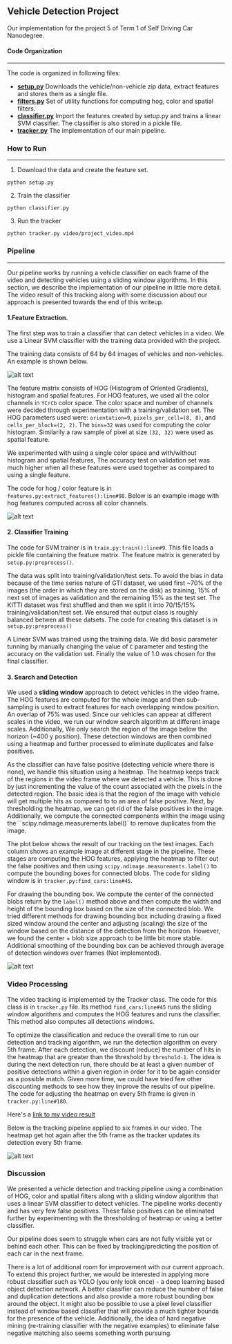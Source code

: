 ## Vehicle Detection Project

Our implementation for the project 5 of Term 1 of Self Driving Car Nanodegree.

[//]: # (Image References)
[image1]: ./output_images/car_nocar.jpg
[image2]: ./output_images/hog_features.jpg
[image3]: ./output_images/pipeline.jpg
[image4]: ./output_images/pipeline_video_frame.jpg


#### Code Organization
---

The code is organized in following files:


* **[setup.py](./setup.py)** Downloads the vehicle/non-vehicle zip data, extract features and stores them as a single file. 
* **[filters.py](./filters.py)** Set of utility functions for computing hog, color and spatial filters.
* **[classifier.py](classifier.py)** Import the features created by setup.py and trains a linear SVM classifier. The classifier is also stored in a pickle file. 
* **[tracker.py](tracker.py)** The implementation of our main pipeline. 

### How to Run
---
1. Download the data and create the feature set. 
```
python setup.py
```
2. Train the classifier
```
python classifier.py
```
3. Run the tracker
```
python tracker.py video/project_video.mp4
```

### Pipeline
---

Our pipeline works by running a vehicle classifier on each frame of the video and detecting vehicles using a sliding window algorithms. In this section, we describe the implementation of our pipeline in little more detail. The video result of this tracking along with some discussion about our approach is presented towards the end of this writeup. 

#### 1.Feature Extraction. 

The first step was to train a classifier that can detect vehicles in a video. We use a Linear SVM classifier with the training data provided with the project. 

The training data consists of 64 by 64 images of vehicles and non-vehicles. An example is shown below. 

![alt text][image1]

The feature matrix consists of HOG (Histogram of Oriented Gradients), histogram and spatial features. For HOG features, we used all the color channels in `YCrCb` color space. The color space and number of channels were decided through experimentation with a training/validation set. The HOG parameters used were: `orientation=9`, `pixels_per_cell=(8, 8)`, and `cells_per_block=(2, 2)`. The `bins=32` was used for computing the color histogram. Similarily a raw sample of pixel at size `(32, 32)` were used as spatial feature. 

We experimented with using a single color space and with/without histogram and spatial features, The accuracy test on validation set was much higher when all these features were used together as compared to using a single feature. 

The code for hog / color feature is in `features.py:extract_features():line#98`. Below is an example image with hog features computed across all color channels. 

![alt text][image2]

#### 2. Classifier Training

The code for SVM trainer is in `train.py:train():line#9`. This file loads a pickle file containing the feature matrix. The feature matrix is generated by `setup.py:preprocess()`. 

The data was split into training/validation/test sets. To avoid the bias in data because of the time series nature of GTI dataset, we used first ~70% of the images (the order in which they are stored on the disk) as training, 15% of next set of images as validation and the remaining 15% as the test set. The KITTI dataset was first shuffled and then we split it into 70/15/15% training/validation/test set. We ensured that output class is roughly balanced betwen all these datsets. The code for creating this dataset is in `setup.py:preprocess()`

A Linear SVM was trained using the training data. We did basic parameter tunning by manually changing the value of `C` parameter and testing the accuracy on the validation set. Finally the value of 1.0 was chosen for the final classifier. 

#### 3. Search and Detection

We used a **sliding window** approach to detect vehicles in the video frame. The HOG features are computed for the whole image and then sub-sampling is used to extract features for each overlapping window position. An overlap of 75% was used. Since our vehicles can appear at different scales in the video, we run our window search algorithm at different image scales. Additionally, We only search the region of the image below the horizon (~400 y position). These detection windows are then combined using a heatmap and further processed to eliminate duplicates and false positives. 

As the classifier can have false positive (detecting vehicle where there is none), we handle this situation using a heatmap. The heatmap keeps track of the regions in the video frame where we detected a vehicle. This is done by just incrementing the value of the count associated with the pixels in the detected region. The basic idea is that the region of the image with vehicle will get multiple hits as compared to to an area of false positive. Next, by thresholding the heatmap, we can get rid of the false positives in the image. Additionally, we compute the connected components within the image using the   ``scipy.ndimage.measurements.label()` to remove duplicates from the image. 

The plot below shows the result of our tracking on the test images. Each column shows an example image at different stage in the pipeline. These stages are computing the HOG features, applying the heatmap to filter out the false positives and then using `scipy.ndimage.measurements.label()` to compute the bounding boxes for connected blobs. The code for sliding window is in  `tracker.py:find_cars:line#45`. 

For drawing the bounding box. We compute the center of the connected blobs return by the `label()` method above and then compute the width and height of the bounding box based on the size of the connected blob. We tried different methods for drawing bounding box including drawing a fixed sized window around the center and adjusting (scaling) the size of the window based on the distance of the detection from the horizon. However, we found the center + blob size approach to be little bit more stable. Additional smoothing of the bounding box can be achieved through average of detection windows over frames (Not implemented).   


![alt text][image3]

### Video Processing

The video tracking is implemented by the Tracker class. The code for this class is in `tracker.py` file. Its method `find_cars:line#45` runs the sliding window algorithms and computes the HOG features and runs the classifier. This method also computes all detections windows. 

To optimize the classification and reduce the overall time to run our detection and tracking algorithm, we run the detection algorithm on every 5th frame. After each detection, we discount (reduce) the number of hits in the heatmap that are greater than the threshold by `threshold-1`. The idea is during the next detection run, there should be at least a given number of positive detections within a given region in order for it to be again consider as a possible match. Given more time, we could have tried few other discounting methods to see how they improve the results of our pipeline. The code for adjusting the heatmap on every 5th frame is given in `tracker.py:line#180`.  

Here's a [link to my video result](./project_video_tracked.mp4)

Below is the tracking pipeline applied to six frames in our video. The heatmap get hot again after the 5th frame as the tracker updates its detection every 5th frame. 

![alt text][image4]


### Discussion

We presented a vehicle detection and tracking pipeline using a combination of HOG, color and spatial filters along with a sliding window algorithm that uses a linear SVM classifier to detect vehicles. The pipeline works decently and has very few false positives. These false positives can be eliminated further by experimenting with the thresholding of heatmap or using a better classifier. 

Our pipeline does seem to  struggle when cars are not fully visible yet or behind each other. This can be fixed by tracking/predicting the position of each car in the next frame. 

There is a lot of additional room for improvement with our current approach. To extend this project further,  we would be interested in applying more robust classifier such as YOLO (you only look once) - a deep learning based object detection network. A better classifier can reduce the number of false and duplication detections and also provide a more robust bounding box around the object. It might also be possible to use a pixel level classifier instead of window based classifier that will provide a much tighter bounds for the presence of the vehicle. Additionally, the idea of hard negative mining (re-training classifier with the negative examples) to eliminate false negative matching also seems something worth pursuing. 

